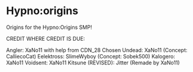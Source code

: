 # Hypno:origins
 Origins for the Hypno:Origins SMP!

CREDIT WHERE CREDIT IS DUE:

Angler: XaNo11 with help from CDN_28
Chosen Undead: XaNo11 (Concept: CalliecoCat)
Eelektross: SlimeWyboy (Concept: Sobek500)
Kalogero: XaNo11
Voidsent: XaNo11
Kitsune (REVISED): Jitter (Remade by XaNo11)


